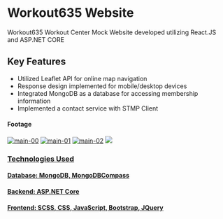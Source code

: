 ﻿# Workout635 Website

Workout635 Workout Center Mock Website developed utilizing React.JS and ASP.NET CORE

## Key Features

- Utilized Leaflet API for online map navigation
- Response design implemented for mobile/desktop devices
- Integrated MongoDB as a database for accessing membership information
- Implemented a contact service with STMP Client

#### Footage
<a href='https://postimg.cc/H85kZ85T' target='_blank'><img src='https://i.postimg.cc/H85kZ85T/main-00.png' border='0' alt='main-00'/></a>
<a href='https://postimg.cc/NL76jKS3' target='_blank'><img src='https://i.postimg.cc/NL76jKS3/main-01.png' border='0' alt='main-01'/></a>
<a href='https://postimg.cc/LhZWC3qz' target='_blank'><img src='https://i.postimg.cc/LhZWC3qz/main-02.png' border='0' alt='main-02'/></a>
<a href='https://postimg.cc/mtNZYtPY' target='_blank'><img src='https://i.postimg.cc/mtNZYtPY/main-3.gif' border='0' al>

### Technologies Used
#### Database: MongoDB, MongoDBCompass
#### Backend: ASP.NET Core
#### Frontend: SCSS, CSS, JavaScript, Bootstrap, JQuery
